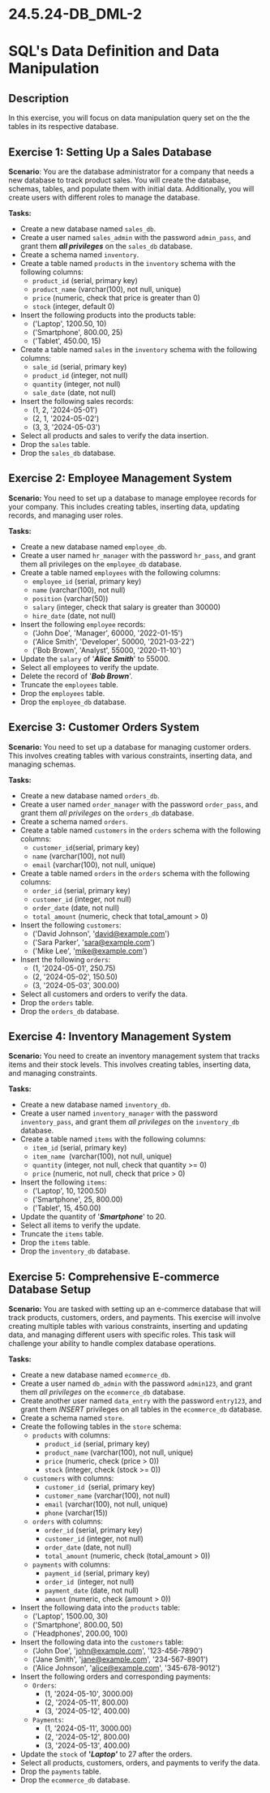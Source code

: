 # 24.5.24-DB_DML-2
# SQL's Data Definition and Data Manipulation

## Description

In this exercise, you will focus on data manipulation query set on the the tables in its respective database.


## Exercise 1: Setting Up a Sales Database
**Scenario**:
You are the database administrator for a company that needs a new database to track product sales. You will create the database, schemas, tables, and populate them with initial data. Additionally, you will create users with different roles to manage the database.

**Tasks:**

- Create a new database named `sales_db`.
- Create a user named `sales_admin` with the password `admin_pass`, and grant them ***all privileges*** on the `sales_db` database.
- Create a schema named `inventory`.
- Create a table named `products` in the `inventory` schema with the following columns:
    - `product_id` (serial, primary key)
    - `product_name` (varchar(100), not null, unique)
    - `price` (numeric, check that price is greater than 0)
    - `stock` (integer, default 0)
- Insert the following products into the products table:
    - ('Laptop', 1200.50, 10)
    - ('Smartphone', 800.00, 25)
    - ('Tablet', 450.00, 15)
- Create a table named `sales` in the `inventory` schema with the following columns:
    - `sale_id` (serial, primary key)
    - `product_id` (integer, not null)
    - `quantity` (integer, not null)
    - `sale_date` (date, not null)
- Insert the following sales records:
    - (1, 2, '2024-05-01')
    - (2, 1,  '2024-05-02')
    - (3, 3, '2024-05-03')
- Select  all products and sales to verify the data insertion.
- Drop the `sales` table.
- Drop the `sales_db` database.


## Exercise 2: Employee Management System
**Scenario:**
You need to set up a database to manage employee records for your company. This includes creating tables, inserting data, updating records, and managing user roles.

**Tasks:**

- Create a new database named `employee_db`.
- Create a user named `hr_manager` with the password `hr_pass`, and grant them all privileges on the `employee_db` database.
- Create a table named `employees` with the following columns:
    - `employee_id` (serial, primary key)
    - `name` (varchar(100), not null)
    - `position` (varchar(50))
    - `salary` (integer, check that salary is greater than 30000)
    - `hire_date` (date, not null)
- Insert the following `employee` records:
    - ('John Doe', 'Manager', 60000, '2022-01-15')
    - ('Alice Smith', 'Developer', 50000, '2021-03-22')
    - ('Bob Brown', 'Analyst', 55000, '2020-11-10')
- Update the `salary` of '***Alice Smith***' to 55000.
- Select all employees to verify the update.
- Delete the record of '***Bob Brown***'.
- Truncate the `employees` table.
- Drop the `employees` table.
- Drop the `employee_db` database.


## Exercise 3: Customer Orders System
**Scenario:**
You need to set up a database for managing customer orders. This involves creating tables with various constraints, inserting data, and managing schemas.

**Tasks:**

- Create a new database named `orders_db`.
- Create a user named `order_manager` with the password `order_pass`, and grant them *all privileges* on the `orders_db` database.
- Create a schema named `orders`.
- Create a table named `customers` in the `orders` schema with the following columns:
    - `customer_id`(serial, primary key)
    - `name` (varchar(100), not null)
    - `email` (varchar(100), not null, unique)
- Create a table named `orders` in the `orders` schema with the following columns:
    - `order_id` (serial, primary key)
    - `customer_id` (integer, not null)
    - `order_date` (date, not null)
    - `total_amount` (numeric, check that total_amount > 0)
- Insert the following `customers`:
    - ('David Johnson', 'david@example.com')
    - ('Sara Parker', 'sara@example.com')
    - ('Mike Lee', 'mike@example.com')
- Insert the following `orders`:
    - (1, '2024-05-01', 250.75)
    - (2, '2024-05-02', 150.50)
    - (3, '2024-05-03', 300.00)
- Select all customers and orders to verify the data.
- Drop the `orders` table.
- Drop the `orders_db` database.


## Exercise 4: Inventory Management System
**Scenario:**
You need to create an inventory management system that tracks items and their stock levels. This involves creating tables, inserting data, and managing constraints.

**Tasks:**

- Create a new database named `inventory_db`.
- Create a user named `inventory_manager` with the password `inventory_pass`, and grant them *all privileges* on the `inventory_db` database.
- Create a table named `items` with the following columns:
    - `item_id` (serial, primary key)
    - `item_name `(varchar(100), not null, unique)
    - `quantity` (integer, not null, check that quantity >= 0)
    - `price` (numeric, not null, check that price > 0)
- Insert the following `items`:
    - ('Laptop', 10, 1200.50)
    - ('Smartphone', 25, 800.00)
    - ('Tablet', 15, 450.00)
- Update the quantity of '***Smartphone***' to 20.
- Select all items to verify the update.
- Truncate the `items` table.
- Drop the `items` table.
- Drop the `inventory_db` database.

## Exercise 5: Comprehensive E-commerce Database Setup
**Scenario:**
You are tasked with setting up an e-commerce database that will track products, customers, orders, and payments. This exercise will involve creating multiple tables with various constraints, inserting and updating data, and managing different users with specific roles. This task will challenge your ability to handle complex database operations.

**Tasks:**

- Create a new database named `ecommerce_db`.
- Create a user named `db_admin` with the password `admin123`, and grant them *all privileges* on the `ecommerce_db` database.
- Create another user named `data_entry` with the password `entry123`, and grant them *INSERT* privileges on all tables in the `ecommerce_db` database.
- Create a schema named `store`.
- Create the following tables in the `store` schema:
    - `products` with columns:
        - `product_id` (serial, primary key)
        - `product_name` (varchar(100), not null, unique)
        - `price` (numeric, check (price > 0))
        - `stock` (integer, check (stock >= 0))
    - `customers` with columns:
        - `customer_id `(serial, primary key)
        - `customer_name` (varchar(100), not null)
        - `email` (varchar(100), not null, unique)
        - `phone` (varchar(15))
    - `orders` with columns:
        - `order_id` (serial, primary key)
        - `customer_id` (integer, not null)
        - `order_date` (date, not null)
        - `total_amount` (numeric, check (total_amount > 0))
    - `payments` with columns:
        - `payment_id` (serial, primary key)
        - `order_id `(integer, not null)
        - `payment_date` (date, not null)
        - `amount` (numeric, check (amount > 0))
- Insert the following data into the `products` table:
    - ('Laptop', 1500.00, 30)
    - ('Smartphone', 800.00, 50)
    - ('Headphones', 200.00, 100)
- Insert the following data into the `customers` table:
    - ('John Doe', 'john@example.com', '123-456-7890')
    - ('Jane Smith', 'jane@example.com', '234-567-8901')
    - ('Alice Johnson', 'alice@example.com', '345-678-9012')
- Insert the following orders and corresponding payments:
    -  `Orders`:
        - (1, '2024-05-10', 3000.00)
        - (2, '2024-05-11', 800.00)
        - (3, '2024-05-12', 400.00)
    - `Payments`:
        - (1, '2024-05-11', 3000.00)
        - (2, '2024-05-12', 800.00)
        - (3, '2024-05-13', 400.00)
- Update the `stock` of **'*Laptop'*** to 27 after the orders.
- Select all products, customers, orders, and payments to verify the data.
- Drop the `payments` table.
- Drop the `ecommerce_db` database.